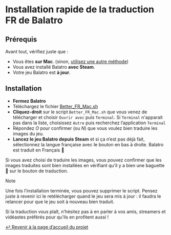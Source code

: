 # Installation rapide de la traduction FR de Balatro

## Prérequis

Avant tout, vérifiez juste que :

- Vous êtes **sur Mac**. (sinon, [utilisez une autre méthode](INSTALL.md))
- Vous avez installé Balatro **avec Steam**.
- Votre jeu Balatro est **à jour**.

## Installation

- **Fermez Balatro**
- Téléchargez le fichier [Better_FR_Mac.sh](https://github.com/FrBmt-BIGetNouf/balatro-french-translations/releases/latest/download/Better_FR_Mac.sh)
- **Cliquez-droit** sur le script `Better_FR_Mac.sh` que vous venez de télécharger et choisir `Ouvrir avec` puis `Terminal`. Si `Terminal` n'apparait pas dans la liste, choisissez `Autre` puis recherchez l’application `Terminal`
- Répondez *O* pour confirmer (ou *N*) que vous voulez bien traduire les images du jeu.
- **Lancez le jeu Balatro depuis Steam** et si ça n’est pas déjà fait, sélectionnez la langue française avec le bouton en bas à droite. Balatro est traduit en Français 🥳

Si vous avez choisi de traduire les images, vous pouvez confirmer que les images traduites sont bien installées en vérifiant qu’il y a bien une baguette 🥖 sur le bouton de traduction.

> [!NOTE]
> Une fois l’installation terminée, vous pouvez supprimer le script. Pensez juste à revenir ici le retélécharger quand le jeu sera mis à jour : il faudra le relancer pour que le jeu soit à nouveau bien traduit.

Si la traduction vous plaît, n’hésitez pas à en parler à vos amis, streamers et vidéastes préférés pour qu’ils en profitent aussi !

[↩ Revenir à la page d’accueil du projet](https://github.com/FrBmt-BIGetNouf/balatro-french-translations)
